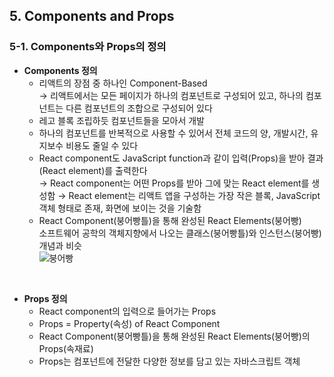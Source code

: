 ## 5. Components and Props   
### 5-1. Components와 Props의 정의  
- **Components 정의**   
  * 리액트의 장점 중 하나인 Component-Based   
    →  리액트에서는 모든 페이지가 하나의 컴포넌트로 구성되어 있고, 하나의 컴포넌트는 다른 컴포넌트의 조합으로 구성되어 있다   
  * 레고 블록 조립하듯 컴포넌트들을 모아서 개발   
  * 하나의 컴포넌트를 반복적으로 사용할 수 있어서 전체 코드의 양, 개발시간, 유지보수 비용도 줄일 수 있다   
  * React component도 JavaScript function과 같이 입력(Props)을 받아 결과(React element)를 출력한다   
    →  React component는 어떤 Props를 받아 그에 맞는 React element를 생성함
    →  React element는 리액트 앱을 구성하는 가장 작은 블록, JavaScript 객체 형태로 존재, 화면에 보이는 것을 기술함   
  * React Component(붕어빵틀)을 통해 완성된 React Elements(붕어빵)   
    소프트웨어 공학의 객체지향에서 나오는 클래스(붕어빵틀)와 인스턴스(붕어빵) 개념과 비슷   
    ![붕어빵](https://user-images.githubusercontent.com/114986832/214731888-eb45d764-faa8-4fdc-98a3-f6402e50db73.png)
 <br>

- **Props 정의**   
  * React component의 입력으로 들어가는 Props   
  * Props = Property(속성) of React Component   
  * React Component(붕어빵틀)을 통해 완성된 React Elements(붕어빵)의 Props(속재료)   
  * Props는 컴포넌트에 전달한 다양한 정보를 담고 있는 자바스크립트 객체   
  <br>